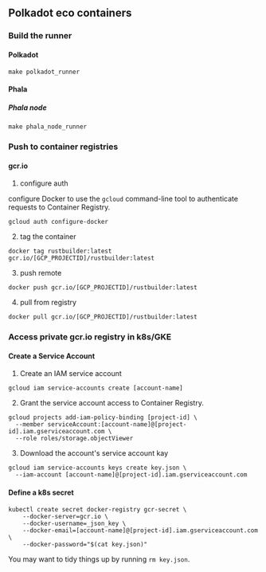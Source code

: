 ## Polkadot eco containers

### Build the runner

#### Polkadot

```shell
make polkadot_runner
```

#### Phala

##### Phala node

```shell
make phala_node_runner
```

### Push to container registries

#### gcr.io

1. configure auth

configure Docker to use the `gcloud` command-line tool to authenticate requests to Container Registry.

```shell
gcloud auth configure-docker
```

2. tag the container

```
docker tag rustbuilder:latest gcr.io/[GCP_PROJECTID]/rustbuilder:latest
```

3. push remote

```
docker push gcr.io/[GCP_PROJECTID]/rustbuilder:latest
```

4. pull from registry

```
docker pull gcr.io/[GCP_PROJECTID]/rustbuilder:latest
```

### Access private gcr.io registry in k8s/GKE

#### Create a Service Account

1. Create an IAM service account

```
gcloud iam service-accounts create [account-name]
```

2. Grant the service account access to Container Registry.

```
gcloud projects add-iam-policy-binding [project-id] \
  --member serviceAccount:[account-name]@[project-id].iam.gserviceaccount.com \
  --role roles/storage.objectViewer
```

3. Download the account's service account kay

```
gcloud iam service-accounts keys create key.json \
  --iam-account [account-name]@[project-id].iam.gserviceaccount.com
```

#### Define a k8s secret

```
kubectl create secret docker-registry gcr-secret \
    --docker-server=gcr.io \
    --docker-username=_json_key \
    --docker-email=[account-name]@[project-id].iam.gserviceaccount.com \
    --docker-password="$(cat key.json)"
```

You may want to tidy things up by running `rm key.json`.